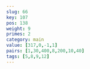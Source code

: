 ```yaml
---
slug: 66
key: 107
pos: 138
weight: 9
primes: 2
category: main
value: [317,0,-1,1]
pairs: [1,30,400,8,200,10,40]
tags: [5,8,9,12]
---
```

